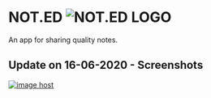 # NOT.ED ![NOT.ED LOGO](https://images2.imgbox.com/79/14/6XVxiC4Y_o.png "Logo Title Text 1")

An app for sharing quality notes.

## Update on 16-06-2020 - Screenshots

<a href="http://imgbox.com/6TAwsipv" target="_blank"><img src="https://images2.imgbox.com/27/e8/6TAwsipv_o.png" alt="image host"/></a>
